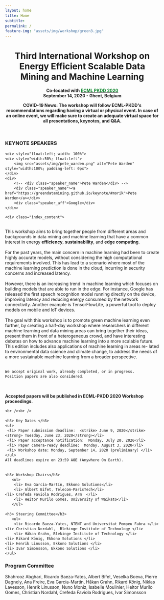 ```yaml
---
layout: home
title: Home
subtitle:
permalink: /
feature-img: "assets/img/workshop/green3.jpg"
---
```

<h1 style="text-align: center">Third International Workshop on Energy Efficient Scalable Data Mining and Machine Learning</h1>

 <p style="text-align:center; font-weight:bold">Co-located with <a href="http://www.ecmlpkdd2020.net/" target="_blank" rel="noopener"> <span style="color:#10872F">ECML PKDD 2020</span></a> <br />
	September 14, 2020 - Ghent, Belgium <br />
</p>
<div class="box">
 <p style="text-align:center; font-weight:bold">COVID-19 News: The workshop will follow ECML-PKDD's recommendations regarding having a virtual or physical event. In case of an online event, we will make sure to create an adequate virtual space for all presentations, keynotes, and Q&A. <br />
</p>
</div>


<div class="index_main">
	<br />
  <div class="index_keynote">
    <div>
  		<h3>KEYNOTE SPEAKERS</h3>
    </div>

	<div style="float:left; width: 100%">
    <div style="width:50%; float:left">
        <img src="assets/img/pete_warden.png" alt="Pete Warden" style="width:100%; padding-left: 0px">
    </div>
    <div>
        <!-- <div class="speaker_name">Pete Warden</div> -->
        <div class="speaker_name"><a href="https://greendatamining.github.io/keynote/#morik">Pete Warden</a></div>
        <div class="speaker_aff">Google</div>
    </div>

  </div>
</div>

	<div class="index_content">
  <br />
This workshop aims to bring together people from different areas and 
backgrounds in data mining and machine learning that have a common 
interest in energy <strong>efficiency</strong>, <strong>sustainability</strong>, and <strong>edge computing</strong>.<br />
<br />
For the past years, the main concern in machine learning had been to 
create highly accurate models, without considering the high computational 
requirements involved. This has lead to a scenario where most of the 
machine learning prediction is done in the cloud, incurring in security 
concerns and increased latency.<br />
<br />
However, there is an increasing trend in machine learning which focuses 
on building models that are able to run in the edge. For instance, Google 
has released the first speech recognition model running directly on the device, 
improving latency and reducing energy consumed by the network connectivity. 
Another example is TensorFlowLite, a powerful tool to deploy models on mobile 
and IoT devices.<br />
<br />
The goal with this workshop is to promote green machine learning even further, 
by creating a half-day workshop where researchers in different machine 
learning and data mining areas can bring together their ideas, present them 
in front of a heterogeneous crowd, and have interesting debates on how to 
advance machine learning into a more scalable future. This edition includes 
also applications of machine learning in areas re- lated to environmental data 
science and climate change, to address the needs of a more sustainable machine 
learning from a broader perspective.<br />
<br />

	We accept original work, already completed, or in progress.
	Position papers are also considered.
  <br /><br />
  <strong>Accepted papers will be published in ECML-PKDD 2020 Workshop proceedings.</strong>



	<br /><br />

	<h3> Key Dates </h3>
	<ul>
	 <li> Paper submission deadline:  <strike> June 9, 2020</strike> <strong> Tuesday, June 23, 2020</strong></li>
	 <li> Paper acceptance notification:  Monday, July 20, 2020</li>
	 <li> Paper camera-ready deadline:  Monday, August 3, 2020</li>
	 <li> Workshop date: Monday, September 14, 2020 (preliminary) </li>
	</ul>
	All deadlines expire on 23:59 AOE (Anywhere On Earth).


	<h3> Workshop Chairs</h3>
	   <ul>
		<li> Eva García-Martín, Ekkono Solutions</li>
		<li> Albert Bifet, Telecom-ParisTech</li>
    <li> Crefeda Faviola Rodrigues, Arm  </li>
		<li> Heitor Murilo Gomes, University of Waikato</li>
	   </ul>

	<h3> Steering Committee</h3>
	   <ul>
		<li> Ricardo Baeza-Yates, NTENT and Universitat Pompeu Fabra </li>
    <li> Christian Nordahl,  Blekinge Institute of Technology </li>
		<li> Håkan Grahn, Blekinge Institute of Technology </li>
    <li> Rikard König, Ekkono Solutions </li>
    <li> Henrik Linusson, Ekkono Solutions </li>
    <li> Ivar Simonsson, Ekkono Solutions </li>
	</ul>

  <h3>Program Committee</h3>
  Shahrooz Abghari, Ricardo Baeza-Yates, Albert Bifet, Veselka Boeva, Pierre Dagnely, Ana Freire, Eva García-Martín, Håkan Grahn, Rikard König, Niklas Lavesson, Henrik Linusson, Nuno Moniz, Isabelle Moulinier, Heitor Murilo Gomes, Christian Nordahl, Crefeda Faviola Rodrigues, Ivar Simonsson


  <!-- </div> -->


<!-- </div> -->
<!-- <br> -->
